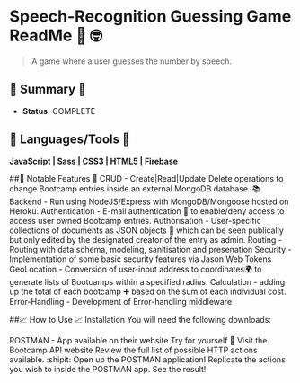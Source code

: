 # Speech-Recognition Guessing Game ReadMe 📢  :nerd_face:
>  A game where a user guesses the number by speech.

## :satellite: Summary :satellite:
   - __Status:__ COMPLETE 

## :hammer: Languages/Tools :hammer:
__JavaScript | Sass | CSS3 | HTML5 | Firebase__

##🔬 Notable Features 🔬
CRUD - Create|Read|Update|Delete operations to change Bootcamp entries inside an external MongoDB database. 📚
Backend - Run using NodeJS/Express with MongoDB/Mongoose hosted on Heroku.
Authentication - E-mail authentication 👮 to enable/deny access to access user owned Bootcamp entries.
Authorisation - User-specific collections of documents as JSON objects 🔖 which can be seen publically but only edited by the designated creator of the entry as admin.
Routing - Routing with data schema, modeling, sanitisation and presenation
Security - Implementation of some basic security features via Jason Web Tokens
GeoLocation - Conversion of user-input address to coordinates🌍 to generate lists of Bootcamps within a specified radius.
Calculation - adding up the total of each bootcamp ➕ based on the sum of each individual cost.
Error-Handling - Development of Error-handling middleware

##📈 How to Use 📈
Installation
You will need the following downloads:

POSTMAN - App available on their website
Try for yourself 🙌
Visit the Bootcamp API website
Review the full list of possible HTTP actions available. :shipit:
Open up the POSTMAN application!
Replicate the actions you wish to inside the POSTMAN app.
See the result!
